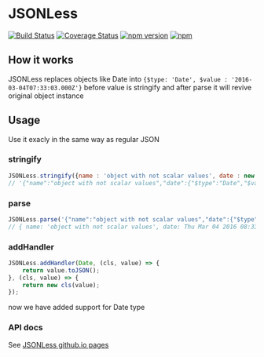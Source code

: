 # JSONLess
[![Build Status](https://travis-ci.org/ponury-kostek/json-less.svg?branch=master)](https://travis-ci.org/ponury-kostek/json-less)
[![Coverage Status](https://coveralls.io/repos/github/ponury-kostek/json-less/badge.svg?branch=master)](https://coveralls.io/github/ponury-kostek/json-less?branch=master)
[![npm version](https://badge.fury.io/js/json-less.svg)](https://badge.fury.io/js/json-less)
[![npm](https://img.shields.io/npm/dt/json-less.svg)]()
## How it works
JSONLess replaces objects like Date into ```{$type: 'Date', $value : '2016-03-04T07:33:03.000Z'}``` before value is stringify and after parse it will revive original object instance
## Usage
Use it exacly in the same way as regular JSON
### stringify
```javascript
JSONLess.stringify({name : 'object with not scalar values', date : new Date()});
// '{"name":"object with not scalar values","date":{"$type":"Date","$value":"2016-03-04T07:33:03.000Z"}}'
```
### parse
```javascript
JSONLess.parse('{"name":"object with not scalar values","date":{"$type":"Date","$value":"2016-03-04T07:33:03.000Z"}}');
// { name: 'object with not scalar values', date: Thu Mar 04 2016 08:33:03 GMT+0100 (CET) }
```
### addHandler
```javascript
JSONLess.addHandler(Date, (cls, value) => {
	return value.toJSON();
}, (cls, value) => {
	return new cls(value);
});
```
now we have added support for Date type
### API docs
See [JSONLess github.io pages](http://ponury-kostek.github.io/json-less/) 